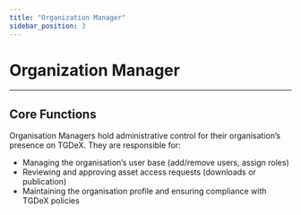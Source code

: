 ```yaml
---
title: "Organization Manager"
sidebar_position: 3
---
```


# Organization Manager

---

## Core Functions

Organisation Managers hold administrative control for their organisation’s presence on TGDeX. They are responsible for:
- Managing the organisation’s user base (add/remove users, assign roles)
- Reviewing and approving asset access requests (downloads or publication)
- Maintaining the organisation profile and ensuring compliance with TGDeX policies
